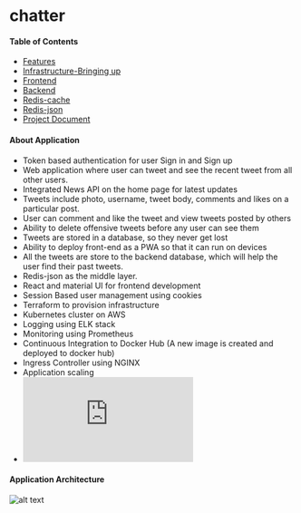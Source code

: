 # chatter

#### Table of Contents

<!-- vim-markdown-toc GFM -->

* [Features](#features)
* [Infrastructure-Bringing up](#infrastrucure)
* [Frontend](#frontend)
* [Backend](#backend)
* [Redis-cache](#redis)
* [Redis-json](#redis)
* [Project Document](#documentation)

<!-- vim-markdown-toc -->

#### About Application
<!-- vim-markdown-toc GFM -->
* Token based authentication for user Sign in and Sign up  
* Web application where user can tweet and see the recent tweet from all other users. 
* Integrated News API on the home page for latest updates 
* Tweets include photo, username, tweet body, comments and likes on a particular post.  
* User can comment and like the tweet and view tweets posted by others
* Ability to delete offensive tweets before any user can see them 
* Tweets are stored in a database, so they never get lost 
* Ability to deploy front-end as a PWA so that it can run on devices 
* All the tweets are store to the backend database, which will help the user find their past tweets. 
* Redis-json as the middle layer.   
* React and material UI for frontend development  
* Session Based user management using cookies 
* Terraform to provision infrastructure 
* Kubernetes cluster on AWS 
* Logging using ELK stack 
* Monitoring using Prometheus 
* Continuous Integration to Docker Hub (A new image is created and deployed to docker hub) 
* Ingress Controller using NGINX 
* Application scaling 
* ![PWA LightHouse performance report](https://github.com/dburugupalli/chatter/blob/dev/documents/LightHouse_Chatter.pdf)
<!-- vim-markdown-toc -->

#### Application Architecture
<!-- vim-markdown-toc GFM -->
![alt text](https://github.com/dburugupalli/chatter/blob/feature/helmcharts/Application%20Architecture.png)
<!-- vim-markdown-toc -->

